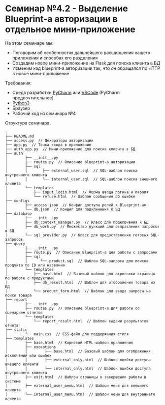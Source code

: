# Семинар №4.2 - Выделение Blueprint-а авторизации в отдельное мини-приложение

На этом семинаре мы:
- Поговорим об особенностях дальнейшего расширшения нашего приложения и способах его разделения
- Создадим новое мини-приложение на Flask для поиска клиента в БД
- Изменим код blueprint-а авторизации так, что он обращался по HTTP в новое мини-приложение

Требования:
- Среда разработки [PyCharm](https://www.jetbrains.com/pycharm/download) или [VSCode](https://code.visualstudio.com/) (PyCharm предпочтительнее)
- [Python3](https://www.python.org/downloads/)
- Браузер
- Рабочий код из семинара №4

Структура семинара:
```
.
├── README.md
├── access.py  // Декораторы авторизации
├── app.py  // Точка входа в приложение
├── auth_app.py  // Мини-приложение для поиска клиента в БД
├── auth
│        ├── __init__.py
│        ├── routes.py  // Описание blueprint-а авторизации
│        ├── sql
│        │       ├── external_user.sql  // SQL-шаблон поиска внутреннего клиента
│        │       └── internal_user.sql  // SQL-шаблон поиска внешнего клиента
│        └── templates
│            ├── input_login.html  // Форма ввода логина и пароля
│            └── refuse.html  // Шаблон сообщения об ошибке
├── configs
│        ├── access.json  // Конфиг доступа ролей к Blueprint-ам
│        └── db.json  // Конфиг для подключения к БД
├── database
│        ├── __init__.py
│        ├── db_context_manager.py  // Класс для подключения к БД
│        ├── db_work.py  // Множество функций для отправления запросов в БД
│        └── sql_provider.py  // Класс для предоставления готовых SQL-запросов
├── query
│        ├── __init__.py
│        ├── route.py  // Описание Blueprint-а для работы с запросами
│        ├── sql
│        │      └── product.sql  // Шаблон SQL-запроса для поиска продукта по ID или названию
│        └── templates
│            ├── base.html  // Базовый шаблон для отрисовки страницы по работе с продуктами
│            ├── db_result.html  // Шаблон для отображения товара из БД
│            └── product_form.html  // Шаблон для ввода запроса на поиск товара
├── report
│        ├── __init__.py
│        ├── routes.py  // Описание blueprint-а для работы со сценарием отчетов
│        └── templates
│            └── report_result.html  // Шаблон выдачи результатов отчета
├── static
│        └── main.css  // CSS-файл для поддержания стиля
├── templates
│        ├── base.html  // Корневой HTML-шаблон приложения
│        ├── exceptions
│        │        ├── base.html  // Базовый шаблон для отображения исключений или ошибок
│        │        ├── external_only.html  // Шаблон ошибки доступа внешего клиента
│        │        └── internal_only.html  // Шаблон ошибки доступа внутреннего клиента
│        ├── exit.html  // Шаблон страницы о завершении работы в системе
│        ├── external_user_menu.html  // Шаблон меня для внешнего клиента
│        └── internal_user_menu.html  // Шаблон меню для внутреннего клиента
```